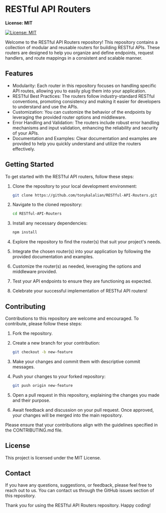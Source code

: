 # RESTful API Routers

**License: MIT**

[![License: MIT](https://img.shields.io/badge/License-MIT-blue.svg)](https://opensource.org/licenses/MIT)

Welcome to the RESTful API Routers repository! This repository contains a collection of modular and reusable routers for building RESTful APIs. These routers are designed to help you organize and define endpoints, request handlers, and route mappings in a consistent and scalable manner.

## Features

- Modularity: Each router in this repository focuses on handling specific API routes, allowing you to easily plug them into your application.
- RESTful Best Practices: The routers follow industry-standard RESTful conventions, promoting consistency and making it easier for developers to understand and use the APIs.
- Customization: You can customize the behavior of the endpoints by leveraging the provided router options and middleware.
- Error Handling and Validation: The routers include robust error handling mechanisms and input validation, enhancing the reliability and security of your APIs.
- Documentation and Examples: Clear documentation and examples are provided to help you quickly understand and utilize the routers effectively.

## Getting Started

To get started with the RESTful API routers, follow these steps:

1. Clone the repository to your local development environment:
    ```bash
    git clone https://github.com/tonykalalian/RESTful-API-Routers.git
    ```

2. Navigate to the cloned repository:
    ```bash
    cd RESTful-API-Routers
    ```

3. Install any necessary dependencies:
    ```bash
    npm install
    ```

4. Explore the repository to find the router(s) that suit your project's needs.

5. Integrate the chosen router(s) into your application by following the provided documentation and examples.

6. Customize the router(s) as needed, leveraging the options and middleware provided.

7. Test your API endpoints to ensure they are functioning as expected.

8. Celebrate your successful implementation of RESTful API routers!

## Contributing

Contributions to this repository are welcome and encouraged. To contribute, please follow these steps:

1. Fork the repository.

2. Create a new branch for your contribution:
    ```bash
    git checkout -b new-feature
    ```

3. Make your changes and commit them with descriptive commit messages.

4. Push your changes to your forked repository:
    ```bash
    git push origin new-feature
    ```

5. Open a pull request in this repository, explaining the changes you made and their purpose.

6. Await feedback and discussion on your pull request. Once approved, your changes will be merged into the main repository.

Please ensure that your contributions align with the guidelines specified in the CONTRIBUTING.md file.

## License

This project is licensed under the MIT License.

## Contact

If you have any questions, suggestions, or feedback, please feel free to reach out to us. You can contact us through the GitHub issues section of this repository.

Thank you for using the RESTful API Routers repository. Happy coding!

